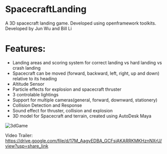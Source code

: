 # SpacecraftLanding
A 3D spacecraft landing game. Developed using openframework toolkits. Developed by Jun Wu and Bill Li

# Features:
- Landing areas and scoring system for correct landing vs hard landing vs crash landing
- Spacecraft can be moved (forward, backward, left, right, up and down) relative to its heading
- Altitude Sensor 
- Particle effects for explosion and spacecraft thruster
- 3 controlable lightings
- Support for multiple cameras(general, forward, downward, stationery)
- Collision Detection and Response
- Sound effect for thruster, collision and explosion
- 3D model for Spacecraft and terrain, created using AutoDesk Maya

![3dGame](https://user-images.githubusercontent.com/89228133/206940765-8bf64bf9-afc3-4439-a92b-492ddc55bdf4.png)


Video Trailer:
https://drive.google.com/file/d/17M_AagvEDBA_GCFsiAKARRKMKHznNXrU/view?usp=share_link
